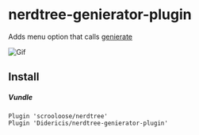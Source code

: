 # nerdtree-genierator-plugin

Adds menu option that calls [genierate](https://github.com/Didericis/genierator)

![Gif](https://media.giphy.com/media/xUPGGychoOYMfT3sS4/giphy.gif)

## Install 

##### Vundle
```
Plugin 'scrooloose/nerdtree'
Plugin 'Didericis/nerdtree-genierator-plugin'
```
